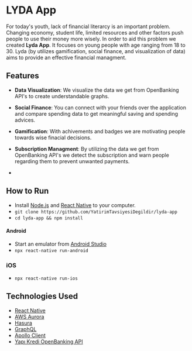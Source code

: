 # LYDA App
For today's youth, lack of financial literarcy is an important problem. Changing economy, student life, limited resources and other factors push people to use their money more wisely. In order to aid this problem we created **Lyda App**. It focuses on young people with age ranging from 18 to 30. Lyda (by utilizes gamification, social finance, and visualization of data) aims to provide an effective financial managment.

## Features
- **Data Visualization**: We visualize the data we get from OpenBanking API's to create understandable graphs.

- **Social Finance**: You can connect with your friends over the application and compare spending data to get meaningful saving and spending advices.

- **Gamification**: With achivements and badges we are motivating people towards wise finacial decisions.

- **Subscription Managment**: By utilizing the data we get from OpenBanking API's we detect the subscription and warn people regarding them to prevent unwanted payments.
- 
## How to Run
- Install [Node.js](https://nodejs.org/en/download/) and [React Native](https://reactnative.dev/docs/getting-started) to your computer.
- `git clone https://github.com/YatirimTavsiyesiDegildir/lyda-app`
- `cd lyda-app && npm install`
#### Android
- Start an emulator from [Android Studio](https://developer.android.com/studio)
- `npx react-native run-android`
### iOS
- `npx react-native run-ios`

## Technologies Used
- [React Native](https://reactnative.dev/)
- [AWS Aurora](https://aws.amazon.com/tr/rds/aurora/)
- [Hasura](https://hasura.io/)
- [GraphQL](https://graphql.org/)
- [Apollo Client](https://www.apollographql.com/docs/)
- [Yapı Kredi OpenBanking API](https://apiportal.yapikredi.com.tr/)
